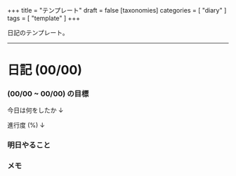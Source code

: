 +++
title = "テンプレート"
draft = false
[taxonomies]
  categories = [ "diary" ]
  tags = [ "template" ]
+++

日記のテンプレート。

-----

# 日記 (00/00)

### (00/00 ~ 00/00) の目標

今日は何をしたか ↓

進行度 (%) ↓

### 明日やること

### メモ

